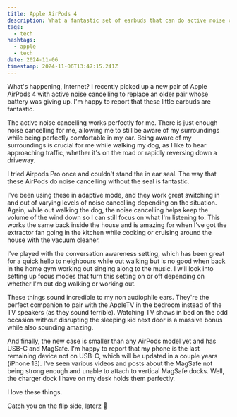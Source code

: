 ```yaml
---
title: Apple AirPods 4
description: What a fantastic set of earbuds that can do active noise cancelling without a seal.
tags:
  - tech
hashtags:
  - apple
  - tech
date: 2024-11-06
timestamp: 2024-11-06T13:47:15.241Z
---
```


What's happening, Internet? I recently picked up a new pair of Apple AirPods 4 with active noise cancelling to replace an older pair whose battery was giving up. I'm happy to report that these little earbuds are fantastic.

The active noise cancelling works perfectly for me. There is just enough noise cancelling for me, allowing me to still be aware of my surroundings while being perfectly comfortable in my ear. Being aware of my surroundings is crucial for me while walking my dog, as I like to hear approaching traffic, whether it's on the road or rapidly reversing down a driveway.

I tried Airpods Pro once and couldn't stand the in ear seal. The way that these AirPods do noise cancelling without the seal is fantastic.

I've been using these in adaptive mode, and they work great switching in and out of varying levels of noise cancelling depending on the situation. Again, while out walking the dog, the noise cancelling helps keep the volume of the wind down so I can still focus on what I'm listening to. This works the same back inside the house and is amazing for when I've got the extractor fan going in the kitchen while cooking or cruising around the house with the vacuum cleaner.

I've played with the conversation awareness setting, which has been great for a quick hello to neighbours while out walking but is no good when back in the home gym working out singing along to the music. I will look into setting up focus modes that turn this setting on or off depending on whether I'm out dog walking or working out.

These things sound incredible to my non audiophile ears. They're the perfect companion to pair with the AppleTV in the bedroom instead of the TV speakers (as they sound terrible). Watching TV shows in bed on the odd occasion without disrupting the sleeping kid next door is a massive bonus while also sounding amazing.

And finally, the new case is smaller than any AirPods model yet and has USB-C and MagSafe. I'm happy to report that my phone is the last remaining device not on USB-C, which will be updated in a couple years (iPhone 13). I've seen various videos and posts about the MagSafe not being strong enough and unable to attach to vertical MagSafe docks. Well, the charger dock I have on my desk holds them perfectly.

I love these things.

Catch you on the flip side, laterz 👋
